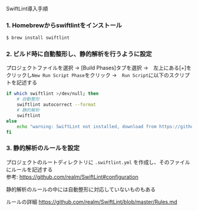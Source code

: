 SwiftLint導入手順


### 1. Homebrewからswiftlintをインストール

```bash
$ brew install swiftlint
```

### 2. ビルド時に自動整形し、静的解析を行うように設定

プロジェクトファイルを選択
→ [Build Phases]タブを選択
→　左上にある[+]をクリックし`New Run Script Phase`をクリック
→　`Run Script`に以下のスクリプトを記述する

```bash
if which swiftlint >/dev/null; then
    # 自動整形
    swiftlint autocorrect --format
    # 静的解析
    swiftlint
else
    echo "warning: SwiftLint not installed, download from https://github.com/realm/SwiftLint"
fi
```

### 3. 静的解析のルールを設定

プロジェクトのルートディレクトリに `.swiftlint.yml` を作成し、そのファイルにルールを記述する  
参考: https://github.com/realm/SwiftLint#configuration

静的解析のルールの中には自動整形に対応していないものもある

ルールの詳細
https://github.com/realm/SwiftLint/blob/master/Rules.md
